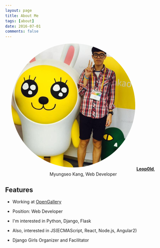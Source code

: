 ```yaml
---
layout: page
title: About Me
tags: [about]
date: 2016-07-01
comments: false
---
```


<center>
    <img src="/assets/img/profile_image.jpg" alt="Profile Image" style="width: 400px; height: 400px; border-radius: 100%; margin-bottom: 10px;"/>
    <a href="http://github.com/Leop0ld"><b>Leop0ld</b></a>, Myungseo Kang, Web Developer
</center>

## Features

* Working at [OpenGallery](http://www.opengallery.co.kr/)

* Position: Web Developer

* I'm interested in Python, Django, Flask

* Also, interested in JS(ECMAScript, React, Node.js, Angular2)

* Django Girls Organizer and Facilitator
